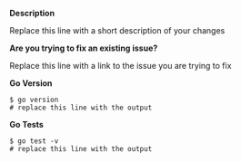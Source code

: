**Description**

Replace this line with a short description of your changes

**Are you trying to fix an existing issue?**

Replace this line with a link to the issue you are trying to fix

**Go Version**

```
$ go version
# replace this line with the output
```

**Go Tests**

```
$ go test -v
# replace this line with the output
```
